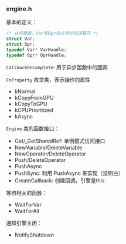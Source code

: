 ### engine.h

基本的定义：

```c
/* 从后面看，Var和Opr会支持比较运算符 */
struct Var;
struct Opr;
typedef Var* VarHandle;
typedef Opr* OprHandle;
```

`CallbackOnComplete`: 用于异步函数中的回调

`FnProperty` 枚举类，表示操作的属性

+ kNormal
+ kCopyFromGPU
+ kCopyToGPU
+ kCPUPrioritized
+ kAsync

`Engine` 类的函数接口：

+ Get/\_GetSharedRef: 单例模式访问接口
+ NewVariable/DeleteVariable
+ NewOperator/DeleteOperator
+ Push/DeleteOperator
+ PushAsync
+ PushSync: 利用 PushAsync 来实现（没明白）
+ CreateCallback: 创建回调，引擎是this

等待相关的函数：

+ WaitForVar
+ WaitForAll

通知引擎关闭：

+ NotifyShutdown

